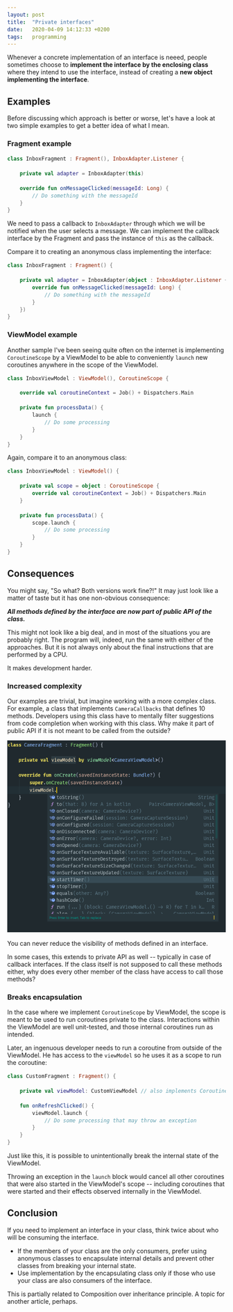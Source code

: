 ```yaml
---
layout: post
title:  "Private interfaces"
date:   2020-04-09 14:12:33 +0200
tags:   programming
---
```


Whenever a concrete implementation of an interface is neeed, people sometimes choose to **implement the interface by the enclosing class** where they intend to use the interface, instead of creating a **new object implementing the interface**.

## Examples
Before discussing which approach is better or worse, let's have a look at two simple examples to get a better idea of what I mean.

### Fragment example
```kotlin  
class InboxFragment : Fragment(), InboxAdapter.Listener {

    private val adapter = InboxAdapter(this)

    override fun onMessageClicked(messageId: Long) {
        // Do something with the messageId
    }
}  
```
We need to pass a callback to `InboxAdapter` through which we will be notified when the user selects a message. We can implement the callback interface by the Fragment and pass the instance of `this`  as the callback.

Compare it to creating an anonymous class implementing the interface:
```kotlin
class InboxFragment : Fragment() {

    private val adapter = InboxAdapter(object : InboxAdapter.Listener {
        override fun onMessageClicked(messageId: Long) {
            // Do something with the messageId
        }
    })
}
```

### ViewModel example

Another sample I've been seeing quite often on the internet is implementing `CoroutineScope` by a ViewModel to be able to conveniently `launch` new coroutines anywhere in the scope of the ViewModel.
```kotlin
class InboxViewModel : ViewModel(), CoroutineScope {

    override val coroutineContext = Job() + Dispatchers.Main

    private fun processData() {
        launch {
            // Do some processing
        }
    }
}
```

Again, compare it to an anonymous class:
```kotlin
class InboxViewModel : ViewModel() {

    private val scope = object : CoroutineScope {
        override val coroutineContext = Job() + Dispatchers.Main 
    }
    
    private fun processData() {
        scope.launch {
            // Do some processing
        }
    }
}
```

## Consequences

You might say, "So what? Both versions work fine?!" It may just look like a matter of taste but it has one non-obvious consequence:

___All methods defined by the interface are now part of public API of the class.___

This might not look like a big deal, and in most of the situations you are probably right. The program will, indeed, run the same with either of the approaches. But it is not always only about the final instructions that are performed by a CPU.

It makes development harder.

### Increased complexity
Our examples are trivial, but imagine working with a more complex class. For example, a class that implements `CameraCallbacks` that defines 10 methods. Developers using this class have to mentally filter suggestions from code completion when working with this class. Why make it part of public API if it is not meant to be called from the outside?

<p align="center">
  <img src="/assets/images/code_completion/code_completion.png" />
</p>


You can never reduce the visibility of methods defined in an interface. 

In some cases, this extends to private API as well -- typically in case of callback interfaces. If the class itself is not supposed to call these methods either, why does every other member of the class have access to call those methods?

### Breaks encapsulation

In the case where we implement `CoroutineScope` by ViewModel, the scope is meant to be used to run coroutines private to the class. Interactions within the ViewModel are well unit-tested, and those internal coroutines run as intended.

Later, an ingenuous developer needs to run a coroutine from outside of the ViewModel. He has access to the `viewModel` so he uses it as a scope to run the coroutine:
```kotlin
class CustomFragment : Fragment() {

    private val viewModel: CustomViewModel // also implements CoroutineScope
    
    fun onRefreshClicked() {
        viewModel.launch {
            // Do some processing that may throw an exception
        }
    }
}
```
Just like this, it is possible to unintentionally break the internal state of the ViewModel. 

Throwing an exception in the `launch` block would cancel all other coroutines that were also started in the ViewModel's scope -- including coroutines that were started and their effects observed internally in the ViewModel.  

## Conclusion

If you need to implement an interface in your class, think twice about who will be consuming the interface.

- If the members of your class are the only consumers, prefer using anonymous classes to encapsulate internal details and prevent other classes from breaking your internal state.
- Use implementation by the encapsulating class only if those who use your class are also consumers of the interface.

This is partially related to Composition over inheritance principle. A topic for another article, perhaps.
